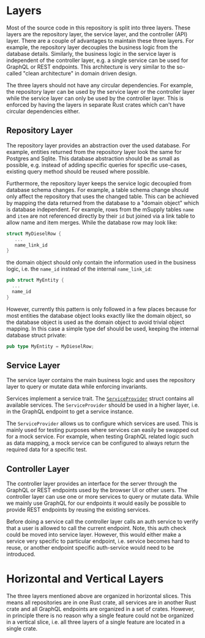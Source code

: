 # Layers

Most of the source code in this repository is split into three layers.
These layers are the repository layer, the service layer, and the controller (API) layer.
There are a couple of advantages to maintain these three layers.
For example, the repository layer decouples the business logic from the database details.
Similarly, the business logic in the service layer is independent of the controller layer, e.g. a single service can be used for GraphQL or REST endpoints.
This architecture is very similar to the so-called "clean architecture" in domain driven design.

The three layers should not have any circular dependencies.
For example, the repository layer can be used by the service layer or the controller layer while the service layer can only be used by the controller layer.
This is enforced by having the layers in separate Rust crates which can't have circular dependencies either.

## Repository Layer

The repository layer provides an abstraction over the used database.
For example, entities returned from the repository layer look the same for Postgres and Sqlite.
This database abstraction should be as small as possible, e.g. instead of adding specific queries for specific use-cases, existing query method should be reused where possible.

Furthermore, the repository layer keeps the service logic decoupled from database schema changes.
For example, a table schema change should only affect the repository that uses the changed table.
This can be achieved by mapping the data returned from the database to a "domain object" which is database independent.
For example, rows from the mSupply tables `name` and `item` are not referenced directly by their `id` but joined via a link table to allow name and item merges.
While the database row may look like:

```rust
struct MyDieselRow {
   ...
   name_link_id
}
```

the domain object should only contain the information used in the business logic, i.e. the `name_id` instead of the internal `name_link_id`:

```rust
pub struct MyEntity {
  ...
  name_id
}
```

However, currently this pattern is only followed in a few places because for most entities the database object looks exactly like the domain object, so the database object is used as the domain object to avoid trivial object mapping.
In this case a simple type def should be used, keeping the internal database struct private:

```rust
pub type MyEntity = MyDieselRow;
```

## Service Layer

The service layer contains the main business logic and uses the repository layer to query or mutate data while enforcing invariants.

Services implement a service trait.
The [`ServiceProvider`](service/src/service_provider.rs) struct contains all available services.
The `ServiceProvider` should be used in a higher layer, i.e. in the GraphQL endpoint to get a service instance.

The `ServiceProvider` allows us to configure which services are used.
This is mainly used for testing purposes where services can easily be swapped out for a mock service.
For example, when testing GraphQL related logic such as data mapping, a mock service can be configured to always return the required data for a specific test.

## Controller Layer

The controller layer provides an interface for the server through the GraphQL or REST endpoints used by the browser UI or other users.
The controller layer can use one or more services to query or mutate data.
While we mainly use GraphQL for our endpoints it would easily be possible to provide REST endpoints by reusing the existing services.

Before doing a service call the controller layer calls an auth service to verify that a user is allowed to call the current endpoint.
Note, this auth check could be moved into service layer.
However, this would either make a service very specific to particular endpoint, i.e. service becomes hard to reuse, or another endpoint specific auth-service would need to be introduced.

# Horizontal and Vertical Layers

The three layers mentioned above are organized in horizontal slices.
This means all repositories are in one Rust crate, all services are in another Rust crate and all GraphQL endpoints are organized in a set of crates.
However, in principle there is no reason why a single feature could not be organized in a vertical slice, i.e. all three layers of a single feature are located in a single crate.

